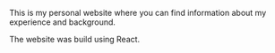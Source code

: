 This is my personal website where you can find information about my experience and background.

The website was build using React.
